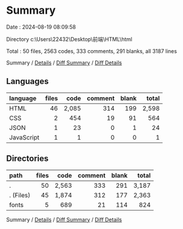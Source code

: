 # Summary

Date : 2024-08-19 08:09:58

Directory c:\\Users\\22432\\Desktop\\前端\\HTML\\html

Total : 50 files,  2563 codes, 333 comments, 291 blanks, all 3187 lines

Summary / [Details](details.md) / [Diff Summary](diff.md) / [Diff Details](diff-details.md)

## Languages
| language | files | code | comment | blank | total |
| :--- | ---: | ---: | ---: | ---: | ---: |
| HTML | 46 | 2,085 | 314 | 199 | 2,598 |
| CSS | 2 | 454 | 19 | 91 | 564 |
| JSON | 1 | 23 | 0 | 1 | 24 |
| JavaScript | 1 | 1 | 0 | 0 | 1 |

## Directories
| path | files | code | comment | blank | total |
| :--- | ---: | ---: | ---: | ---: | ---: |
| . | 50 | 2,563 | 333 | 291 | 3,187 |
| . (Files) | 45 | 1,874 | 312 | 177 | 2,363 |
| fonts | 5 | 689 | 21 | 114 | 824 |

Summary / [Details](details.md) / [Diff Summary](diff.md) / [Diff Details](diff-details.md)